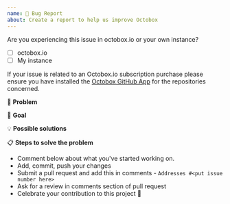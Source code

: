 ```yaml
---
name: 🐛 Bug Report
about: Create a report to help us improve Octobox
---
```


<!--- Provide a general summary of the issue in the Title above -->

Are you experiencing this issue in octobox.io or your own instance?
 - [ ] octobox.io
 - [ ] My instance
 
If your issue is related to an Octobox.io subscription purchase please ensure you have installed the [Octobox GitHub App](https://github.com/apps/octobox) for the repositories concerned.

🐞 **Problem**
<!--- Provide a detailed description of the change or addition you are proposing -->
<!--- If it is a feature or a bug, what problem is it solving-->

🎯 **Goal**
<!--- Why is this change important to you? How would you use it? -->
<!--- How can it benefit other users? -->

💡 **Possible solutions**
<!--- Not obligatory, but suggest an idea for implementing addition or change -->

📋  **Steps to solve the problem**

 * Comment below about what you've started working on.
 * Add, commit, push your changes
 * Submit a pull request and add this in comments - `Addresses #<put issue number here>`
 * Ask for a review in comments section of pull request
 * Celebrate your contribution to this project 🎉

